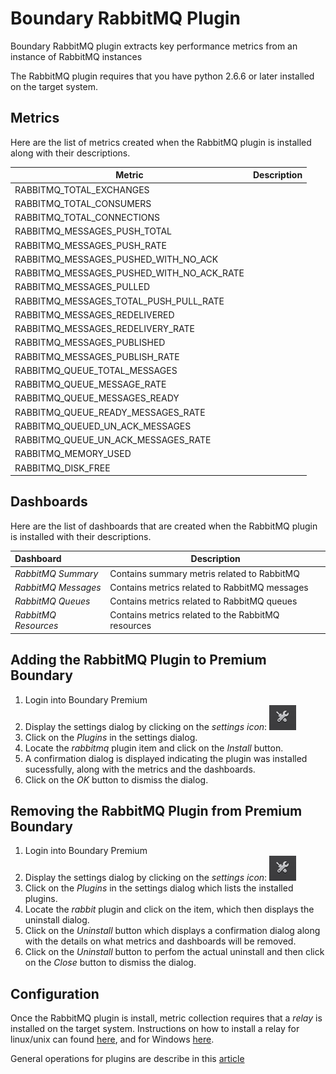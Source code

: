 Boundary RabbitMQ Plugin
=======================

Boundary RabbitMQ plugin extracts key performance metrics from an instance of RabbitMQ instances

The RabbitMQ plugin requires that you have python 2.6.6 or later installed on the target system.

## Metrics
Here are the list of metrics created when the RabbitMQ plugin is installed along with their descriptions.

| Metric                                        | Description |
|-----------------------------------------------|-------------|
|RABBITMQ\_TOTAL\_EXCHANGES                     | |
|RABBITMQ\_TOTAL\_CONSUMERS                     | |
|RABBITMQ\_TOTAL\_CONNECTIONS                   | |
|RABBITMQ\_MESSAGES\_PUSH\_TOTAL                | |
|RABBITMQ\_MESSAGES\_PUSH\_RATE                 | |
|RABBITMQ\_MESSAGES\_PUSHED\_WITH\_NO\_ACK      | |
|RABBITMQ\_MESSAGES\_PUSHED\_WITH\_NO\_ACK\_RATE| |
|RABBITMQ\_MESSAGES\_PULLED                     | |
|RABBITMQ\_MESSAGES\_TOTAL\_PUSH\_PULL\_RATE    | |
|RABBITMQ\_MESSAGES\_REDELIVERED                | |
|RABBITMQ\_MESSAGES\_REDELIVERY\_RATE           | |
|RABBITMQ\_MESSAGES\_PUBLISHED                  | |
|RABBITMQ\_MESSAGES\_PUBLISH\_RATE              | |
|RABBITMQ\_QUEUE\_TOTAL\_MESSAGES               | |
|RABBITMQ\_QUEUE\_MESSAGE\_RATE                 | |
|RABBITMQ\_QUEUE\_MESSAGES\_READY               | |
|RABBITMQ\_QUEUE\_READY\_MESSAGES\_RATE         | |
|RABBITMQ\_QUEUED\_UN\_ACK\_MESSAGES            | |
|RABBITMQ\_QUEUE\_UN\_ACK\_MESSAGES\_RATE       | |
|RABBITMQ\_MEMORY\_USED                         | |
|RABBITMQ\_DISK\_FREE                           | |


## Dashboards
Here are the list of dashboards that are created when the RabbitMQ plugin is installed with their descriptions.

|Dashboard           | Description                                      |
|:-------------------|--------------------------------------------------|
|_RabbitMQ Summary_  |Contains summary metris related to RabbitMQ       |
|_RabbitMQ Messages_ |Contains metrics related to RabbitMQ messages     |
|_RabbitMQ Queues_   |Contains metrics related to RabbitMQ queues       |
|_RabbitMQ Resources_|Contains metrics related to the RabbitMQ resources|


## Adding the RabbitMQ Plugin to Premium Boundary

1. Login into Boundary Premium
2. Display the settings dialog by clicking on the _settings icon_: ![](src/main/resources/settings_icon.png)
3. Click on the _Plugins_ in the settings dialog.
4. Locate the _rabbitmq_ plugin item and click on the _Install_ button.
5. A confirmation dialog is displayed indicating the plugin was installed sucessfully, along with the metrics and the dashboards.
6. Click on the _OK_ button to dismiss the dialog.

## Removing the RabbitMQ Plugin from Premium Boundary

1. Login into Boundary Premium
2. Display the settings dialog by clicking on the _settings icon_: ![](src/main/resources/settings_icon.png)
3. Click on the _Plugins_ in the settings dialog which lists the installed plugins.
4. Locate the _rabbit_ plugin and click on the item, which then displays the uninstall dialog.
5. Click on the _Uninstall_ button which displays a confirmation dialog along with the details on what metrics and dashboards will be removed.
6. Click on the _Uninstall_ button to perfom the actual uninstall and then click on the _Close_ button to dismiss the dialog.

## Configuration

Once the RabbitMQ plugin is install, metric collection requires that a _relay_ is installed on the target system. Instructions on how to install a relay for linux/unix can found [here](http://premium-documentation.boundary.com/relays), and for Windows [here](http://premium-support.boundary.com/customer/portal/articles/1656465-installing-relay-on-windows).

General operations for plugins are describe in this [article](http://premium-support.boundary.com/customer/portal/articles/1635550-plugins---how-to)
